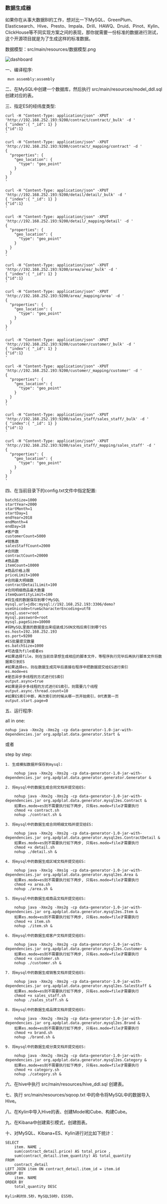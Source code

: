 ### 数据生成器

如果你在从事大数据BI的工作，想对比一下MySQL、GreenPlum、Elasticsearch、Hive、Presto、Impala、Drill、HAWQ、Druid、Pinot、Kylin、ClickHouse等不同实现方案之间的表现，那你就需要一份标准的数据进行测试，这个开源项目就是为了生成这样的标准数据。

数据模型：src/main/resources/数据模型.png

![dashboard](src/main/resources/数据模型.png)

一、编译程序:

     mvn assembly:assembly


二、在MySQL中创建一个数据库，然后执行 src/main/resources/model_ddl.sql 创建对应的表。
     
三、指定ES的经纬度类型:

    curl -H "Content-Type: application/json" -XPUT 'http://192.168.252.193:9200/contract/contract/_bulk' -d '
    { "index":{ "_id": 1} }
    {"id":1}
    '
    
    curl -H "Content-Type: application/json" -XPUT 'http://192.168.252.193:9200/contract/_mapping/contract' -d '
    {
      "properties": {
        "geo_location": {
          "type": "geo_point"
        }
      }
    }
    '
    
    curl -H "Content-Type: application/json" -XPUT 'http://192.168.252.193:9200/detail/detail/_bulk' -d '
    { "index":{ "_id": 1} }
    {"id":1}
    '
    
    curl -H "Content-Type: application/json" -XPUT 'http://192.168.252.193:9200/detail/_mapping/detail' -d '
    {
      "properties": {
        "geo_location": {
          "type": "geo_point"
        }
      }
    }
    '
    
    curl -H "Content-Type: application/json" -XPUT 'http://192.168.252.193:9200/area/area/_bulk' -d '
    { "index":{ "_id": 1} }
    {"id":1}
    '
    
    curl -H "Content-Type: application/json" -XPUT 'http://192.168.252.193:9200/area/_mapping/area' -d '
    {
      "properties": {
        "geo_location": {
          "type": "geo_point"
        }
      }
    }
    '
    
    curl -H "Content-Type: application/json" -XPUT 'http://192.168.252.193:9200/customer/customer/_bulk' -d '
    { "index":{ "_id": 1} }
    {"id":1}
    '
    
    curl -H "Content-Type: application/json" -XPUT 'http://192.168.252.193:9200/customer/_mapping/customer' -d '
    {
      "properties": {
        "geo_location": {
          "type": "geo_point"
        }
      }
    }
    '
    
    curl -H "Content-Type: application/json" -XPUT 'http://192.168.252.193:9200/sales_staff/sales_staff/_bulk' -d '
    { "index":{ "_id": 1} }
    {"id":1}
    '
    
    curl -H "Content-Type: application/json" -XPUT 'http://192.168.252.193:9200/sales_staff/_mapping/sales_staff' -d '
    {
      "properties": {
        "geo_location": {
          "type": "geo_point"
        }
      }
    }
    '
     
四、在当前目录下的config.txt文件中指定配置:

    batchSize=1000
    startYear=2000
    startMonth=1
    startDay=1
    endYear=2018
    endMonth=4
    endDay=18
    #客户数
    customerCount=5000
    #销售数
    salesStaffCount=2000
    #合同数
    contractCount=20000
    #商品数
    itemCount=10000
    #商品价格上限
    priceLimit=1000
    #合同最大明细数
    contractDetailLimit=100
    #合同明细商品最大数量
    itemQuantityLimit=100
    #将生成的数据保存到哪个MySQL
    mysql.url=jdbc:mysql://192.168.252.193:3306/demo?useUnicode=true&characterEncoding=utf8
    mysql.user=root
    mysql.password=root
    mysql.pageSize=10000
    #将MySQL里面的数据查出来组装成JSON文档后索引到哪个ES
    es.host=192.168.252.193
    es.port=9200
    #ES批量提交数量
    es.batchSize=1000
    #可选值为file或者es
    #如果选择file，则在当前目录想生成相应的脚本文件，等程序执行完毕后再执行脚本文件将数据索引到ES
    #如果选择es，则在数据生成完毕后直接在程序中把数据提交给ES进行索引
    es.mode=es
    #是否异步多线程的方式进行ES索引
    output.async=true
    #如果是异步多线程的方式进行ES索引，则需要几个线程
    output.async.thread.count=10
    #如果ES索引中断，再次索引的时候从哪一页开始索引，0代表第一页
    output.start.page=0
    
五、运行程序:

all in one:

    nohup java -Xmx2g -Xms2g -cp data-generator-1.0-jar-with-dependencies.jar org.apdplat.data.generator.Start &

或者

step by step:


    1. 生成模拟数据并保存到mysql:

        nohup java -Xmx2g -Xms2g -cp data-generator-1.0-jar-with-dependencies.jar org.apdplat.data.generator.generator.Generator &

    2. 将mysql中的数据生成合同文档并提交给ES:

        nohup java -Xmx2g -Xms2g -cp data-generator-1.0-jar-with-dependencies.jar org.apdplat.data.generator.mysql2es.Contract &
        如果es.mode=es则不需要执行如下两步, 只有es.mode=file才需要执行
        chmod +x contract.sh
        nohup ./contract.sh &

    3. 将mysql中的数据生成合同明细文档并提交给ES:

        nohup java -Xmx2g -Xms2g -cp data-generator-1.0-jar-with-dependencies.jar org.apdplat.data.generator.mysql2es.ContractDetail &
        如果es.mode=es则不需要执行如下两步, 只有es.mode=file才需要执行
        chmod +x detail.sh
        nohup ./detail.sh &

    4. 将mysql中的数据生成区域文档并提交给ES:

        nohup java -Xmx1g -Xms1g -cp data-generator-1.0-jar-with-dependencies.jar org.apdplat.data.generator.mysql2es.Area &
        如果es.mode=es则不需要执行如下两步, 只有es.mode=file才需要执行
        chmod +x area.sh
        nohup ./area.sh &

    5. 将mysql中的数据生成商品文档并提交给ES:

        nohup java -Xmx2g -Xms2g -cp data-generator-1.0-jar-with-dependencies.jar org.apdplat.data.generator.mysql2es.Item &
        如果es.mode=es则不需要执行如下两步, 只有es.mode=file才需要执行
        chmod +x item.sh
        nohup ./item.sh &

    6. 将mysql中的数据生成客户文档并提交给ES:

        nohup java -Xmx2g -Xms2g -cp data-generator-1.0-jar-with-dependencies.jar org.apdplat.data.generator.mysql2es.Customer &
        如果es.mode=es则不需要执行如下两步, 只有es.mode=file才需要执行
        chmod +x customer.sh
        nohup ./customer.sh &

    7. 将mysql中的数据生成销售文档并提交给ES:

        nohup java -Xmx2g -Xms2g -cp data-generator-1.0-jar-with-dependencies.jar org.apdplat.data.generator.mysql2es.SalesStaff &
        如果es.mode=es则不需要执行如下两步, 只有es.mode=file才需要执行
        chmod +x sales_staff.sh
        nohup ./sales_staff.sh &

    8. 将mysql中的数据生成品牌文档并提交给ES:

        nohup java -Xmx2g -Xms2g -cp data-generator-1.0-jar-with-dependencies.jar org.apdplat.data.generator.mysql2es.Brand &
        如果es.mode=es则不需要执行如下两步, 只有es.mode=file才需要执行
        chmod +x brand.sh
        nohup ./brand.sh &

    9. 将mysql中的数据生成分类文档并提交给ES:

        nohup java -Xmx2g -Xms2g -cp data-generator-1.0-jar-with-dependencies.jar org.apdplat.data.generator.mysql2es.Category &
        如果es.mode=es则不需要执行如下两步, 只有es.mode=file才需要执行
        chmod +x category.sh
        nohup ./category.sh &

六、在hive中执行 src/main/resources/hive_ddl.sql 创建表。

七、执行 src/main/resources/sqoop.txt 中的命令将MySQL中的数据导入Hive。

八、在Kylin中导入Hive的表、创建Model和Cube、构建Cube。

九、在Kibana中创建索引模式，创建图表。

十、对MySQL、Kibana+ES、Kylin进行对比如下统计：

    SELECT
        item. NAME ,
        sum(contract_detail.price) AS total_price ,
        sum(contract_detail.item_quantity) AS total_quantity
    FROM
        contract_detail
    LEFT JOIN item ON contract_detail.item_id = item.id
    GROUP BY
        item. NAME
    ORDER BY
        total_quantity DESC 
        
    Kylin耗时0.5秒，MySQL59秒，ES5秒。